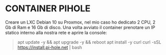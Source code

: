 # CONTAINER PIHOLE

Creare un LXC Debian 10 su Proxmox, nel mio caso ho dedicato 2 CPU, 2 Gb di Ram e 16 Gb di disco.
Una volta avviato il container prenotare un IP statico interno alla nostra rete e aprire la console:

> apt update -y && apt upgrade -y && reboot
> apt install -y curl
> curl -sSL https://install.pi-hole.net | bash

